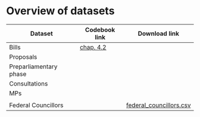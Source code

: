 # Overview of datasets


|Dataset | Codebook link | Download link|
|------------|-----------|------------|
|Bills        |  [chap. 4.2](https://github.com/julienmjaquet/Legpro/blob/master/main%20codebook.md#bills-dataset-detailed-information)     |               |
| Proposals |           |      |
| Preparliamentary phase |      |       |
| Consultations |        |       |
| MPs        |           |       |
|            |           |            |
| Federal Councillors |    |  [federal_councillors.csv](https://raw.githubusercontent.com/julienmjaquet/Legpro/master/data/csv/federal_councillors.csv)      |
